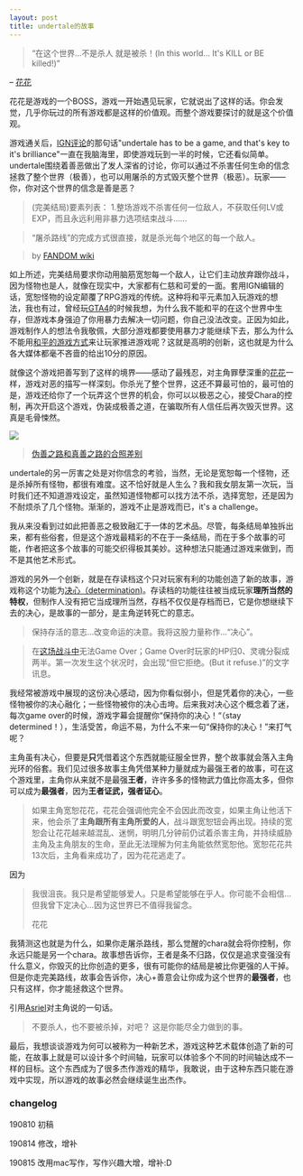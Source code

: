 ```yaml
---
layout: post
title: undertale的故事
---
```


>“在这个世界…不是杀人 就是被杀！(In this world... It's KILL or BE killed!)” 
>
– [花花](https://undertale.fandom.com/zh/wiki/%E8%8A%B1%E8%8A%B1)

花花是游戏的一个BOSS，游戏一开始遇见玩家，它就说出了这样的话。你会发觉，几乎你玩过的所有游戏都是这样的价值观。而整个游戏要探讨的就是这个价值观。

游戏通关后，[IGN评论](https://www.ign.com/articles/2018/09/18/undertale-review)的那句话"undertale has to be a game, and that's key to it's brilliance"一直在我脑海里，即使游戏玩到一半的时候，它还看似简单。undertale围绕着善恶做出了发人深省的讨论，你可以通过不杀害任何生命的信念拯救了整个世界（极善），也可以用屠杀的方式毁灭整个世界（极恶）。玩家——你，你对这个世界的信念是善是恶？

>(完美结局)要素列表：
1.整场游戏不杀害任何一位敌人，不获取任何LV或EXP，而且永远利用非暴力选项结束战斗……

>“屠杀路线”的完成方式很直接，就是杀光每个地区的每一个敌人。

>by [FANDOM wiki](https://undertale.fandom.com/zh/wiki/Undertale%E7%B6%AD%E5%9F%BA)

如上所述，完美结局要求你动用脑筋宽恕每一个敌人，让它们主动放弃跟你战斗，因为怪物也是人，就像在现实中，大家都有仁慈和可爱的一面。套用IGN编辑的话，宽恕怪物的设定颠覆了RPG游戏的传统。这种将和平元素加入玩游戏的想法，我也有过，曾经玩[GTA4](https://zh.wikipedia.org/wiki/%E4%BF%A0%E7%9B%9C%E7%8D%B5%E8%BB%8A%E6%89%8BIV)的时候我想，为什么我不能和平的在这个世界中生存，但游戏本身强迫了你用暴力去解决一切问题，你自己没法改变。正因为如此，游戏制作人的想法令我敬佩，大部分游戏都要使用暴力才能继续下去，那么为什么不能用[和平的游戏方式](https://www.douban.com/review/8159939/)来让玩家推进游戏呢？这就是高明的创新，这也就是为什么各大媒体都毫不吝啬的给出10分的原因。


就像这个游戏把善写到了这样的境界——感动了最残忍，对主角罪孽深重的[花花](https://undertale.fandom.com/zh/wiki/%E8%8A%B1%E8%8A%B1)一样，游戏对恶的描写一样深刻。你杀光了整个世界，这还不算最可怕的，最可怕的是，游戏还给你了一个玩弄这个世界的机会，你可以以极恶之心，接受Chara的控制，再次开启这个游戏，伪装成极善之道，在骗取所有人信任后再次毁灭世界。这真是毛骨悚然。

![](https://pictures-steven.oss-cn-beijing.aliyuncs.com/GenoEnd.gif)
>[伪善之路和真善之路的合照差别](https://undertale.fandom.com/zh/wiki/%E5%B1%A0%E6%AE%BA%E8%B7%AF%E7%B7%9A)

undertale的另一厉害之处是对你信念的考验，当然，无论是宽恕每一个怪物，还是杀掉所有怪物，都很有难度。这不恰好就是人生么？我和我女朋友第一次玩，当时我们还不知道游戏设定，虽然知道怪物都可以找方法不杀，选择宽恕，还是因为不耐烦杀了几个怪物。渐渐的，游戏不止是游戏而已，it's a challenge。

我从来没看到过如此把善恶之极致融汇于一体的艺术品。尽管，每条结局单独拆出来，都有些俗套，但是这个游戏最精彩的不在于一条结局，而在于多个故事的可能，作者把这多个故事的可能交织得极其美妙。这种想法只能通过游戏来做到，而不是其他艺术形式。

游戏的另外一个创新，就是在存读档这个只对玩家有利的功能创造了新的故事，游戏称这个功能为[决心（determination)](https://undertale.fandom.com/zh/wiki/%E6%B1%BA%E5%BF%83)。存读档的功能往往被当成玩家**理所当然的特权**，但制作人没有把它当成理所当然，存档不仅仅是存档而已，它是你想继续下去的决心，是故事的一部分，是主角逆转死亡的意志。

>保持存活的意志…改变命运的决意。我将这股力量称作…“决心”。

>在[这场战斗中](https://undertale.fandom.com/zh/wiki/Asriel_Dreemurr/%E6%88%B0%E9%AC%A5%E4%B8%AD)无法Game Over；Game Over时玩家的HP归0、灵魂分裂成两半。第一次发生这个状况时，会出现“但它拒绝。(But it refuse.)”的文字讯息。

我经常被游戏中展现的这份决心感动，因为你看似弱小，但是凭着你的决心，一些怪物被你的决心融化；一些怪物被你的决心击垮。后来我对决心这个概念着了迷，每次game over的时候，游戏字幕会提醒你“保持你的决心！“（stay determined！），生活受苦，命运不易，为什么不来一句“保持你的决心！”来打气呢？

主角虽有决心，但要是**只**凭借着这个东西就能征服全世界，整个故事就会落入主角光环的俗套。我们见过很多故事主角凭借某种力量就成为最强王者的故事，可在这个游戏里，主角你从来就不是最强**王者**，许许多多的怪物武力值比你高太多，但你可以成为**最强者**，因为**王者证武，强者证心**。

>如果主角宽恕花花，花花会强调他完全不会因此而改变，如果主角让他活下来，他会杀了**主角跟所有主角所爱的人**，战斗跟宽恕钮会再出现。持续的宽恕会让花花越来越混乱、迷惘，明明几分钟前仍试着杀害主角，并持续威胁主角及主角朋友的生命，至此无法理解为何主角能依然宽恕他。宽恕花花共13次后，主角看来成功了，因为花花逃走了。

因为
>我很沮丧。我只是希望能够爱人。只是希望能够在乎人。你可能不会相信…但我曾下定决心…因为这世界已不值得我留念。
>
>花花

我猜测这也就是为什么，如果你走屠杀路线，那么觉醒的chara就会将你控制，你永远只能是另一个chara。故事想告诉你，王者是条不归路，仅仅是追求变强没有什么意义，你毁灭的比你创造的更多，很有可能你的结局是被比你更强的人干掉。但是你走完美路线，故事会告诉你，决心+善意会让你成为这个世界的**最强者**，也只有这样，你才能拯救这个世界。

引用[Asriel](https://undertale.fandom.com/zh/wiki/Asriel_Dreemurr)对主角说的一句话。

>不要杀人，也不要被杀掉，对吧？
这是你能尽全力做到的事。

最后，我想谈谈游戏为何可以被称为一种新艺术，游戏这种艺术载体创造了新的可能，在故事上就是可以设计多个时间轴，玩家可以体验多个不同的时间轴达成不一样的目标。这个东西成为了很多杰作游戏的精华，我敢说，由于这种东西只能在游戏中实现，所以游戏的故事必然会继续诞生出杰作。


### changelog

190810 初稿

190814 修改，增补

190815 改用mac写作，写作兴趣大增，增补:D
